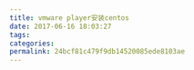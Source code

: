```yaml
---
title: vmware player安装centos
date: 2017-06-16 18:03:27
tags:
categories:
permalink: 24bcf81c479f9db14520085ede8103ae
---
```

